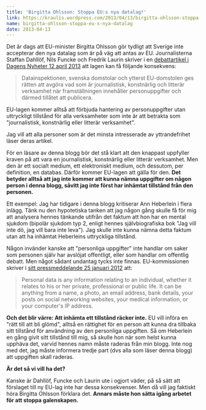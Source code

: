 ```yaml
---
title: 'Birgitta Ohlsson: Stoppa EU:s nya datalag!'
link: https://kraulis.wordpress.com/2013/04/13/birgitta-ohlsson-stoppa-eu-s-nya-datalag/
name: birgitta-ohlsson-stoppa-eu-s-nya-datalag
date: 2013-04-13
---
```

Det är dags att EU-minister Birgitta Ohlsson gör tydligt att Sverige inte accepterar den nya datalag som är på väg att antas av EU. Journalisterna Staffan Dahllöf, Nils Funcke och Fredrik Laurin skriver i en [debattartikel i Dagens Nyheter 12 april 2013](http://www.dn.se/debatt/eus-nya-datalag-oforenlig-med-svenska-grundlagar) att lagen kan få följande konsekvens:

> Datainspektionen, svenska domstolar och ytterst EU-domstolen ges rätten att avgöra vad som är journalistisk, konstnärlig och litterär verksamhet när framställningen innehåller personuppgifter och därmed tillåtet att publicera.

EU-lagen kommer alltså att förbjuda hantering av personuppgifter utan uttryckligt tillstånd för alla verksamheter som inte är att betrakta som "journalistisk, konstnärlig eller litterär verksamhet".

Jag vill att alla personer som är det minsta intresserade av yttrandefrihet läser deras artikel.



För en läsare av denna blogg bör det stå klart att den knappast uppfyller kraven på att vara en journalistisk, konstnärlig eller litterär verksamhet. Men den är ett socialt medium, ett elektroniskt medium, och dessutom, per definition, en databas. Därför kommer EU-lagen att gälla för den. **Det betyder alltså att jag inte kommer att kunna nämna uppgifter om någon person i denna blogg, såvitt jag inte först har inhämtat tillstånd från den personen.**

Ett exempel: Jag har tidigare i denna blogg kritiserar Ann Heberlein i flera inlägg. Tänk nu den hypotetiska tanken att jag någon gång skulle få för mig att analysera hennes tänkande utifrån det faktum att hon har en mental sjukdom (bipolär sjukdom typ 2, enligt hennes självbiografiska bok "Jag vill inte dö, jag vill bara inte leva"). Jag skulle inte kunna nämna detta faktum utan att ha inhämtat Heberleins uttryckliga tillstånd. 

Någon invänder kanske att "personliga uppgifter" inte handlar om saker som personen själv har avslöjat offentligt, eller som handlar om offentlig debatt. Men något sådant undantag tycks inte finnas. EU-kommissionen skriver i [sitt pressmeddelande 25 januari 2012](http://europa.eu/rapid/press-release_IP-12-46_en.htm?locale=en) att:

> Personal data is any information relating to an individual, whether it relates to his or her private, professional or public life. It can be anything from a name, a photo, an email address, bank details, your posts on social networking websites, your medical information, or your computer's IP address.

**Och det blir värre: Att inhämta ett tillstånd räcker inte.** EU vill införa en "rätt till att bli glömd", alltså en rättighet för en person att kunna dra tillbaka sitt tillstånd för användning av den personliga uppgiften. Så om Heberlein en gång givit sitt tillstånd till mig, så skulle hon när som helst kunna upphäva det, varvid hennes namn måste raderas från min blogg. Inte nog med det, jag måste informera tredje part (dvs alla som läser denna blogg) att uppgiften skall raderas.

**Är det så vi vill ha det?**

Kanske är Dahllöf, Funcke och Laurin ute i ogjort väder, på så sätt att förslaget till ny EU-lag inte har dessa konsekvenser. Men då vill jag faktiskt höra Birgitta Ohlsson förklara det. **Annars måste hon sätta igång arbetet för att stoppa galenskapen.**

